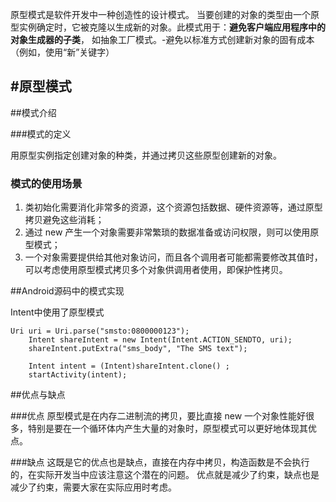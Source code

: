 原型模式是软件开发中一种创造性的设计模式。
当要创建的对象的类型由一个原型实例确定时，它被克隆以生成新的对象。此模式用于：**避免客户端应用程序中的对象生成器的子类**，
如抽象工厂模式。-避免以标准方式创建新对象的固有成本（例如，使用“新”关键字）


#原型模式
---

##模式介绍  

###模式的定义

用原型实例指定创建对象的种类，并通过拷贝这些原型创建新的对象。

### 模式的使用场景

1. 类初始化需要消化非常多的资源，这个资源包括数据、硬件资源等，通过原型拷贝避免这些消耗；
2. 通过 new 产生一个对象需要非常繁琐的数据准备或访问权限，则可以使用原型模式；
3. 一个对象需要提供给其他对象访问，而且各个调用者可能都需要修改其值时，可以考虑使用原型模式拷贝多个对象供调用者使用，即保护性拷贝。

##Android源码中的模式实现

Intent中使用了原型模式

```
Uri uri = Uri.parse("smsto:0800000123");    
    Intent shareIntent = new Intent(Intent.ACTION_SENDTO, uri);    
    shareIntent.putExtra("sms_body", "The SMS text");    

    Intent intent = (Intent)shareIntent.clone() ;
    startActivity(intent);
```

##优点与缺点

###优点
原型模式是在内存二进制流的拷贝，要比直接 new 一个对象性能好很多，特别是要在一个循环体内产生大量的对象时，原型模式可以更好地体现其优点。


###缺点
这既是它的优点也是缺点，直接在内存中拷贝，构造函数是不会执行的，在实际开发当中应该注意这个潜在的问题。
优点就是减少了约束，缺点也是减少了约束，需要大家在实际应用时考虑。
